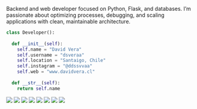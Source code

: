 Backend and web developer focused on Python, Flask, and databases. I’m passionate about optimizing processes, debugging, and scaling applications with clean, maintainable architecture.
```python
class Developer():
    
  def __init__(self):
    self.name = "David Vera"
    self.username = "dsveraa"
    self.location = "Santaigo, Chile"
    self.instagram = "@ddssvvaa"
    self.web = "www.davidvera.cl"
  
  def __str__(self):
    return self.name
```
<div>
    <img src="https://img.shields.io/badge/html-e34f26?logo=html5&logoColor=white">
    <img src="https://img.shields.io/badge/css-1771b4?logo=css&logoColor=white">
    <img src="https://img.shields.io/badge/javascript-f7df1e?logo=javascript&logoColor=white">
    <img src="https://img.shields.io/badge/python-3776ab?logo=python&logoColor=white">
    <img src="https://img.shields.io/badge/flask-3776ab?logo=flask&logoColor=white">
    <img src="https://img.shields.io/badge/sqlalchemy-343434?logo=sqlalchemy&logoColor=white">
    <img src="https://img.shields.io/badge/postgresql-7995ea?logo=postgresql&logoColor=white">
    <img src="https://img.shields.io/badge/git-ee513b?logo=git&logoColor=white">
    
    
</div>
